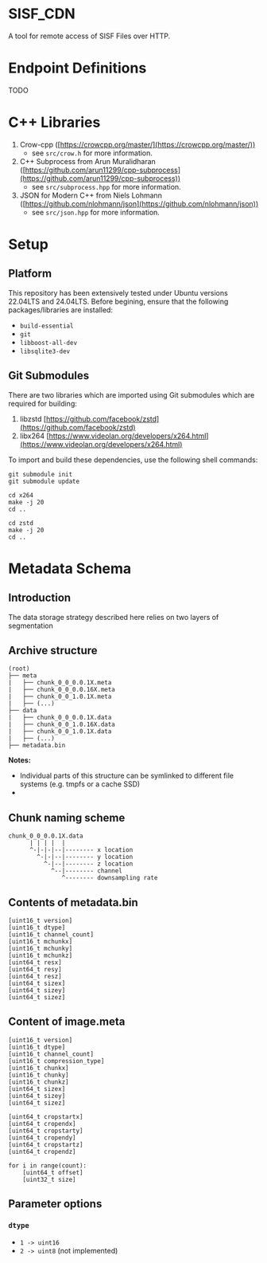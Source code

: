 # SISF_CDN
A tool for remote access of SISF Files over HTTP.

# Endpoint Definitions
TODO

# C++ Libraries

1. Crow-cpp ([https://crowcpp.org/master/](https://crowcpp.org/master/))
   - see `src/crow.h` for more information.
2. C++ Subprocess from Arun Muralidharan ([https://github.com/arun11299/cpp-subprocess](https://github.com/arun11299/cpp-subprocess))
   - see `src/subprocess.hpp` for more information.
3. JSON for Modern C++ from Niels Lohmann ([https://github.com/nlohmann/json](https://github.com/nlohmann/json))
   - see `src/json.hpp` for more information.

# Setup

## Platform
This repository has been extensively tested under Ubuntu versions 22.04LTS and 24.04LTS. Before begining, ensure that the following packages/libraries are installed:
- `build-essential`
- `git`
- `libboost-all-dev`
- `libsqlite3-dev`

## Git Submodules

There are two libraries which are imported using Git submodules which are required for building:
1. libzstd [https://github.com/facebook/zstd](https://github.com/facebook/zstd)
2. libx264 [https://www.videolan.org/developers/x264.html](https://www.videolan.org/developers/x264.html)

To import and build these dependencies, use the following shell commands:
```
git submodule init
git submodule update

cd x264
make -j 20
cd ..

cd zstd
make -j 20
cd ..
```

# Metadata Schema

## Introduction

The data storage strategy described here relies on two layers of segmentation

## Archive structure

```
(root)
├── meta
|   ├── chunk_0_0_0.0.1X.meta
|   ├── chunk_0_0_0.0.16X.meta
|   ├── chunk_0_0_1.0.1X.meta
|   ├── (...)
├── data
|   ├── chunk_0_0_0.0.1X.data
|   ├── chunk_0_0_1.0.16X.data
|   ├── chunk_0_0_1.0.1X.data
|   ├── (...)
├── metadata.bin
```

**Notes:**
- Individual parts of this structure can be symlinked to different file systems (e.g. tmpfs or a cache SSD)
- 

## Chunk naming scheme

```
chunk_0_0_0.0.1X.data
      | | | |  |
      ^-|-|-|--|-------- x location
        ^-|-|--|-------- y location
          ^-|--|-------- z location
            ^--|-------- channel
               ^-------- downsampling rate
```

## Contents of metadata.bin

```
[uint16_t version]
[uint16_t dtype]
[uint16_t channel_count]
[uint16_t mchunkx]
[uint16_t mchunky]
[uint16_t mchunkz]
[uint64_t resx]
[uint64_t resy]
[uint64_t resz]
[uint64_t sizex]
[uint64_t sizey]
[uint64_t sizez]
```

## Content of image.meta

```
[uint16_t version]
[uint16_t dtype]
[uint16_t channel_count]
[uint16_t compression_type]
[uint16_t chunkx]
[uint16_t chunky]
[uint16_t chunkz]
[uint64_t sizex]
[uint64_t sizey]
[uint64_t sizez]

[uint64_t cropstartx]
[uint64_t cropendx]
[uint64_t cropstarty]
[uint64_t cropendy]
[uint64_t cropstartz]
[uint64_t cropendz]

for i in range(count):
    [uint64_t offset]
    [uint32_t size]
```

## Parameter options

### `dtype`
- `1 -> uint16`
- `2 -> uint8` (not implemented) 